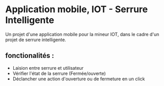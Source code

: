 # Application mobile, IOT - Serrure Intelligente 
Un projet d'une application mobile pour la mineur IOT, dans le cadre d'un projet de serrure intelligente.

## fonctionalités : 
- Laision entre serrure et utilisateur
- Vérifier l'état de la serrure (Fermée/ouverte)
- Déclancher une action d'ouverture ou de fermeture en un click
